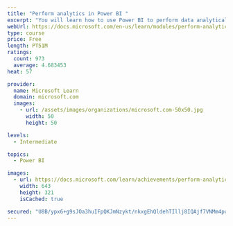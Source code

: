 ```yaml
---
title: "Perform analytics in Power BI "
excerpt: "You will learn how to use Power BI to perform data analytical functions, how to identify outliers in your data, how to group data together, and how to bin data for analysis. You will also learn how to perform time series analysis. Finally, you will work with advanced analytic features of Power BI, such as Quick Insights, AI Insights, and the Analyze feature."
webUrl: https://docs.microsoft.com/en-us/learn/modules/perform-analytics-power-bi/
type: course
price: Free
length: PT51M
ratings:
  count: 973
  average: 4.683453
heat: 57

provider:
  name: Microsoft Learn
  domain: microsoft.com
  images:
    - url: /assets/images/organizations/microsoft.com-50x50.jpg
      width: 50
      height: 50

levels:
  - Intermediate

topics:
  - Power BI

images:
  - url: https://docs.microsoft.com/learn/achievements/perform-analytics-power-bi-social.png
    width: 643
    height: 321
    isCached: true

secured: "U8B/ypx6+g9sJOa3huIFpQKJmNzykt/nkxgEhQldehTIllj8IQAjf7VNMm4pqNUbArKc/7X5Y2cg1wWMbEx9nrQJBy3ecIkAivD7nSbRRnQ3RWSJzOv2b0XcUdicPd/2f8Ra1ALnZfj0tC2HMO9wIvRqdukgE3RJ/mCWkBZkNi1hM3RqLDpmgFtfSodR6OUaYt6DKTmWbbFR+WHBAuAvLkKxAuJvQP6olVO8C2/YlUF6ARDNRGUl3tXzJhSC0N44waetni9IxT2YF+c3JQbIU2uAeQdA0boMOvobHZJbMAI6xt2Y2llLmxUJpH3s082SYkpXpLC94jySE7QaMrqync4hajzm7lOWqf3sQpzyktx+reekVagTlHvzPm3dUsYj4gWyOlpAgTJvifKHleIEXCwvHqROLKGn7Odynb7eTuI=;Gmw1aLK9X3HcwgMshcQeEw=="
---
```


